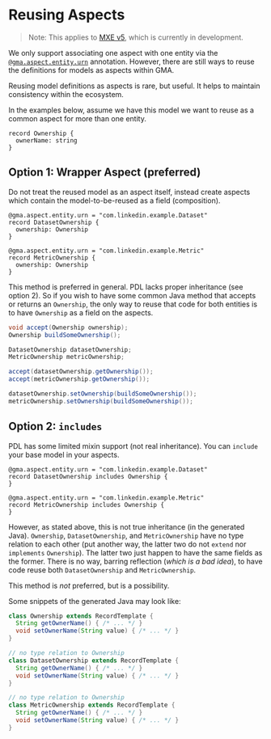 # Reusing Aspects

> Note: This applies to [MXE v5](../what/mxev5.md), which is currently in development.

We only support associating one aspect with one entity via the [`@gma.aspect.entity.urn`](./annotations/aspect.md)
annotation. However, there are still ways to reuse the definitions for models as aspects within GMA.

Reusing model definitions as aspects is rare, but useful. It helps to maintain consistency within the ecosystem.

In the examples below, assume we have this model we want to reuse as a common aspect for more than one entity.

```pdl
record Ownership {
  ownerName: string
}
```

## Option 1: Wrapper Aspect (preferred)

Do not treat the reused model as an aspect itself, instead create aspects which contain the model-to-be-reused as a
field (composition).

```pdl
@gma.aspect.entity.urn = "com.linkedin.example.Dataset"
record DatasetOwnership {
  ownership: Ownership
}
```

```pdl
@gma.aspect.entity.urn = "com.linkedin.example.Metric"
record MetricOwnership {
  ownership: Ownership
}
```

This method is preferred in general. PDL lacks proper inheritance (see option 2). So if you wish to have some common
Java method that accepts or returns an `Ownership`, the only way to reuse that code for both entities is to have
`Ownership` as a field on the aspects.

```java
void accept(Ownership ownership);
Ownership buildSomeOwnership();

DatasetOwnership datasetOwnership;
MetricOwnership metricOwnership;

accept(datasetOwnership.getOwnership());
accept(metricOwnership.getOwnership());

datasetOwnership.setOwnership(buildSomeOwnership());
metricOwnership.setOwnership(buildSomeOwnership());
```

## Option 2: `includes`

PDL has some limited mixin support (not real inheritance). You can `include` your base model in your aspects.

```pdl
@gma.aspect.entity.urn = "com.linkedin.example.Dataset"
record DatasetOwnership includes Ownership {
}
```

```pdl
@gma.aspect.entity.urn = "com.linkedin.example.Metric"
record MetricOwnership includes Ownership {
}
```

However, as stated above, this is not true inheritance (in the generated Java). `Ownership`, `DatasetOwnership`, and
`MetricOwnership` have no type relation to each other (put another way, the latter two do not `extend` nor `implements`
`Ownership`). The latter two just happen to have the same fields as the former. There is no way, barring reflection
(_which is a bad idea_), to have code reuse both `DatasetOwnership` and `MetricOwnership`.

This method is _not_ preferred, but is a possibility.

Some snippets of the generated Java may look like:

```java
class Ownership extends RecordTemplate {
  String getOwnerName() { /* ... */ }
  void setOwnerName(String value) { /* ... */ }
}
```

```java
// no type relation to Ownership
class DatasetOwnership extends RecordTemplate {
  String getOwnerName() { /* ... */ }
  void setOwnerName(String value) { /* ... */ }
}
```

```java
// no type relation to Ownership
class MetricOwnership extends RecordTemplate {
  String getOwnerName() { /* ... */ }
  void setOwnerName(String value) { /* ... */ }
}
```
